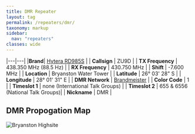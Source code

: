 ```yaml
---
title: DMR Repeater
layout: tag
permalink: /repeaters/dmr/
taxonomy: markup
sidebar:
  nav: "repeaters"
classes: wide
---
```


|---|---|
|__Brand__| <a href="https://hytera-europe.com/media/RD985_EN_003E_260620.pdf" target="_blank">Hytera RD985S</a> |
| __Callsign__ | ZU9D |
| __TX Frequency__ | 438.350 MHz (88.5 Hz) |
| __RX Frequency__ | 430.750 MHz |
| __Shift__ | -7.600 MHz |
| __Location__ | Bryanston Water Tower |
| __Latitude__ | 26° 03' 28" S |
| __Longitude__ | 28° 01' 31" E |
| __DMR Network__ | <a href="https://brandmeister.network/?page=device&id=655002" target="_blank">Brandmeister</a> |
| __Color Code__ | 1 |
| __Timeslot 1__ | none (International Talk Groups) |
| __Timeslot 2__ | 655 & 6556 (National Talk Groups)|
| __Nickname__ | DMR |

DMR Propogation Map
---
![Bryanston  Highsite](/assets/images/repeaters/dmr-propogation2.png)